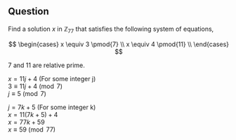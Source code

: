 ## Question

Find a solution $x$ in $\mathbb{Z}_{77}$ that satisfies the following system of equations,

$$
\begin{cases}
x \equiv 3 \pmod{7} \\
x \equiv 4 \pmod{11} \\
\end{cases}
$$

$7$ and $11$ are relative prime.

$x=11j + 4 \text{ (For some integer j)}$  
$3 \equiv 11j +4 \pmod{7}$  
$j \equiv 5 \pmod{7}$

$j = 7k + 5 \text{ (For some integer k)}$  
$x = 11(7k + 5) +4$  
$x = 77k + 59$  
$x \equiv 59 \pmod{77}$
